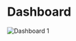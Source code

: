 # Dashboard

![Dashboard 1](https://github.com/Tirth6/Data_analysis_on_employees_database-/assets/130161636/f12f7cb4-740a-43de-96cc-337ee39ee9b4)
